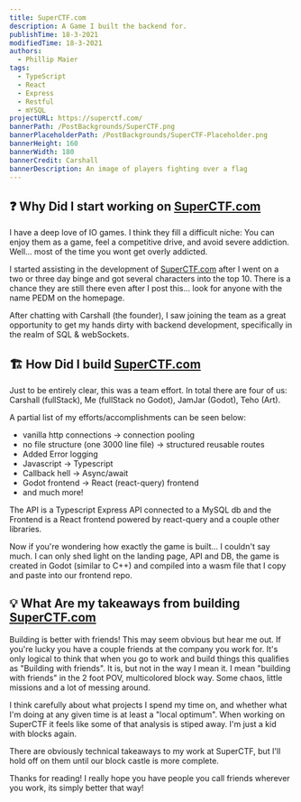 ```yaml
---
title: SuperCTF.com
description: A Game I built the backend for.
publishTime: 18-3-2021
modifiedTime: 18-3-2021
authors:
  - Phillip Maier
tags:
  - TypeScript
  - React
  - Express
  - Restful
  - mYSQL
projectURL: https://superctf.com/
bannerPath: /PostBackgrounds/SuperCTF.png
bannerPlaceholderPath: /PostBackgrounds/SuperCTF-Placeholder.png
bannerHeight: 160
bannerWidth: 180
bannerCredit: Carshall
bannerDescription: An image of players fighting over a flag
---
```


## ❓ Why Did I start working on [SuperCTF.com](https://superctf.com/)

I have a deep love of IO games. I think they fill a difficult niche: You can enjoy them as a game, feel a competitive drive, and avoid severe addiction. Well... most of the time you wont get overly addicted.

I started assisting in the development of [SuperCTF.com](https://superctf.com/) after I went on a two or three day binge and got several characters into the top 10. There is a chance they are still there even after I post this... look for anyone with the name PEDM on the homepage.

After chatting with Carshall (the founder), I saw joining the team as a great opportunity to get my hands dirty with backend development, specifically in the realm of SQL & webSockets.

## 🏗️ How Did I build [SuperCTF.com](https://superctf.com/)

Just to be entirely clear, this was a team effort. In total there are four of us: Carshall (fullStack), Me (fullStack no Godot), JamJar (Godot), Teho (Art).

A partial list of my efforts/accomplishments can be seen below:

- vanilla http connections -> connection pooling
- no file structure (one 3000 line file) -> structured reusable routes
- Added Error logging
- Javascript -> Typescript
- Callback hell -> Async/await
- Godot frontend -> React (react-query) frontend
- and much more!

The API is a Typescript Express API connected to a MySQL db and the Frontend is a React frontend powered by react-query and a couple other libraries.

Now if you're wondering how exactly the game is built... I couldn't say much. I can only shed light on the landing page, API and DB, the game is created in Godot (similar to C++) and compiled into a wasm file that I copy and paste into our frontend repo.

## 💡 What Are my takeaways from building [SuperCTF.com](https://superctf.com/)

Building is better with friends! This may seem obvious but hear me out. If you're lucky you have a couple friends at the company you work for. It's only logical to think that when you go to work and build things this qualifies as "Building with friends". It is, but not in the way I mean it. I mean "building with friends" in the 2 foot POV, multicolored block way. Some chaos, little missions and a lot of messing around.

I think carefully about what projects I spend my time on, and whether what I'm doing at any given time is at least a "local optimum". When working on SuperCTF it feels like some of that analysis is stiped away. I'm just a kid with blocks again.

There are obviously technical takeaways to my work at SuperCTF, but I'll hold off on them until our block castle is more complete.

Thanks for reading! I really hope you have people you call friends wherever you work, its simply better that way!

